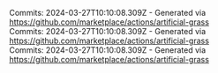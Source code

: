 Commits: 2024-03-27T10:10:08.309Z - Generated via https://github.com/marketplace/actions/artificial-grass
<br>
Commits: 2024-03-27T10:10:08.309Z - Generated via https://github.com/marketplace/actions/artificial-grass
<br>
Commits: 2024-03-27T10:10:08.309Z - Generated via https://github.com/marketplace/actions/artificial-grass
<br>
